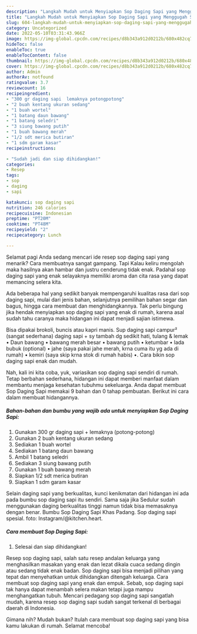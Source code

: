 ```yaml
---
description: "Langkah Mudah untuk Menyiapkan Sop Daging Sapi yang Menggugah Selera, Buat Buka Puasa Lezat Sekali"
title: "Langkah Mudah untuk Menyiapkan Sop Daging Sapi yang Menggugah Selera, Buat Buka Puasa Lezat Sekali"
slug: 604-langkah-mudah-untuk-menyiapkan-sop-daging-sapi-yang-menggugah-selera-buat-buka-puasa-lezat-sekali
category: Uncategorized
date: 2022-05-10T03:31:43.966Z
image: https://img-global.cpcdn.com/recipes/d8b343a912d0212b/680x482cq70/sop-daging-sapi-foto-resep-utama.jpg
hideToc: false
enableToc: true
enableTocContent: false
thumbnail: https://img-global.cpcdn.com/recipes/d8b343a912d0212b/680x482cq70/sop-daging-sapi-foto-resep-utama.jpg
cover: https://img-global.cpcdn.com/recipes/d8b343a912d0212b/680x482cq70/sop-daging-sapi-foto-resep-utama.jpg
author: Admin
authorAv: notfound
ratingvalue: 3.7
reviewcount: 16
recipeingredient:
- "300 gr daging sapi  lemaknya potongpotong"
- "2 buah kentang ukuran sedang"
- "1 buah wortel"
- "1 batang daun bawang"
- "1 batang seledri"
- "3 siung bawang putih"
- "1 buah bawang merah"
- "1/2 sdt merica butiran"
- "1 sdm garam kasar"
recipeinstructions:

- "Sudah jadi dan siap dihidangkan!"
categories:
- Resep
tags:
- sop
- daging
- sapi

katakunci: sop daging sapi 
nutrition: 246 calories
recipecuisine: Indonesian
preptime: "PT20M"
cooktime: "PT48M"
recipeyield: "2"
recipecategory: Lunch

---
```



Selamat pagi Anda sedang mencari ide resep sop daging sapi yang menarik? Cara membuatnya sangat gampang. Tapi Kalau keliru mengolah maka hasilnya akan hambar dan justru cenderung tidak enak. Padahal sop daging sapi yang enak selayaknya memiliki aroma dan cita rasa yang dapat memancing selera kita.


Ada beberapa hal yang sedikit banyak mempengaruhi kualitas rasa dari sop daging sapi, mulai dari jenis bahan, selanjutnya pemilihan bahan segar dan bagus, hingga cara membuat dan menghidangkannya. Tak perlu bingung jika hendak menyiapkan sop daging sapi yang enak di rumah, karena asal sudah tahu caranya maka hidangan ini dapat menjadi sajian istimewa.

Bisa dipakai brokoli, buncis atau kapri manis. Sup daging sapi campur² (sangat sederhana) daging sapi + sy tambah dg sedikit hati, tulang &amp; lemak • Daun bawang • bawang merah besar • bawang putih • ketumbar • lada bubuk (optional) • jahe (saya pakai jahe merah, krna cuma itu yg ada di rumah) • kemiri (saya skip krna stok di rumah habis) •. Cara bikin sop daging sapi enak dan mudah.


Nah, kali ini kita coba, yuk, variasikan sop daging sapi sendiri di rumah. Tetap berbahan sederhana, hidangan ini dapat memberi manfaat dalam membantu menjaga kesehatan tubuhmu sekeluarga. Anda dapat membuat Sop Daging Sapi memakai 9 bahan dan 0 tahap pembuatan. Berikut ini cara dalam membuat hidangannya.

<!--inarticleads1-->

##### Bahan-bahan dan bumbu yang wajib ada untuk menyiapkan Sop Daging Sapi:

1. Gunakan 300 gr daging sapi + lemaknya (potong-potong)
1. Gunakan 2 buah kentang ukuran sedang
1. Sediakan 1 buah wortel
1. Sediakan 1 batang daun bawang
1. Ambil 1 batang seledri
1. Sediakan 3 siung bawang putih
1. Gunakan 1 buah bawang merah
1. Siapkan 1/2 sdt merica butiran
1. Siapkan 1 sdm garam kasar


Selain daging sapi yang berkualitas, kunci kenikmatan dari hidangan ini ada pada bumbu sop daging sapi itu sendiri. Sama saja jika Sedulur sudah menggunakan daging berkualitas tinggi namun tidak bisa memasaknya dengan benar. Bumbu Sop Daging Sapi Khas Padang. Sop daging sapi spesial. foto: Instagram/@kitchen.heart. 

<!--inarticleads2-->

##### Cara membuat Sop Daging Sapi:


1. Selesai dan siap dihidangkan!

Resep sop daging sapi, salah satu resep andalan keluarga yang menghasilkan masakan yang enak dan lezat dikala cuaca sedang dingin atau sedang tidak enak badan. Sop daging sapi bisa menjadi pilihan yang tepat dan menyehatkan untuk dihidangkan ditengah keluarga. Cara membuat sop daging sapi yang enak dan empuk. Sebab, sop daging sapi tak hanya dapat menambah selera makan tetapi juga mampu menghangatkan tubuh. Mencari pedagang sop daging sapi sangatlah mudah, karena resep sop daging sapi sudah sangat terkenal di berbagai daerah di Indonesia. 

Gimana nih? Mudah bukan? Itulah cara membuat sop daging sapi yang bisa kamu lakukan di rumah. Selamat mencoba!
